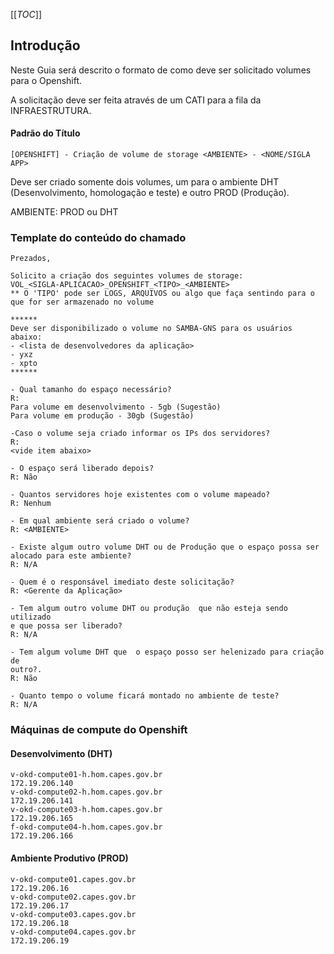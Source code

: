 [[_TOC_]]

## Introdução

Neste Guia será descrito o formato de como deve ser solicitado volumes para o Openshift.

A solicitação deve ser feita através de um CATI para a fila da INFRAESTRUTURA.

#### Padrão do Título

`[OPENSHIFT] - Criação de volume de storage <AMBIENTE> - <NOME/SIGLA APP>`

Deve ser criado somente dois volumes, um para o ambiente DHT (Desenvolvimento, homologação e teste) e outro PROD (Produção).

AMBIENTE: PROD ou DHT

### Template do conteúdo do chamado

```
Prezados,
 
Solicito a criação dos seguintes volumes de storage:
VOL_<SIGLA-APLICACAO>_OPENSHIFT_<TIPO>_<AMBIENTE>
** O 'TIPO' pode ser LOGS, ARQUIVOS ou algo que faça sentindo para o que for ser armazenado no volume

******
Deve ser disponibilizado o volume no SAMBA-GNS para os usuários abaixo:
- <lista de desenvolvedores da aplicação>
- yxz
- xpto
******
 
- Qual tamanho do espaço necessário?
R:
Para volume em desenvolvimento - 5gb (Sugestão)
Para volume em produção - 30gb (Sugestão)
 
-Caso o volume seja criado informar os IPs dos servidores? 
R:
<vide item abaixo>
 
- O espaço será liberado depois? 
R: Não
 
- Quantos servidores hoje existentes com o volume mapeado? 
R: Nenhum
 
- Em qual ambiente será criado o volume? 
R: <AMBIENTE>

- Existe algum outro volume DHT ou de Produção que o espaço possa ser
alocado para este ambiente? 
R: N/A
 
- Quem é o responsável imediato deste solicitação? 
R: <Gerente da Aplicação>
 
- Tem algum outro volume DHT ou produção  que não esteja sendo utilizado
e que possa ser liberado? 
R: N/A

- Tem algum volume DHT que  o espaço posso ser helenizado para criação de
outro?. 
R: Não

- Quanto tempo o volume ficará montado no ambiente de teste? 
R: N/A
```


### Máquinas de compute do Openshift
 
#### Desenvolvimento (DHT)
```
v-okd-compute01-h.hom.capes.gov.br
172.19.206.140
v-okd-compute02-h.hom.capes.gov.br
172.19.206.141
v-okd-compute03-h.hom.capes.gov.br
172.19.206.165
f-okd-compute04-h.hom.capes.gov.br
172.19.206.166
```

#### Ambiente Produtivo (PROD)
```
v-okd-compute01.capes.gov.br
172.19.206.16
v-okd-compute02.capes.gov.br
172.19.206.17
v-okd-compute03.capes.gov.br
172.19.206.18
v-okd-compute04.capes.gov.br
172.19.206.19

```